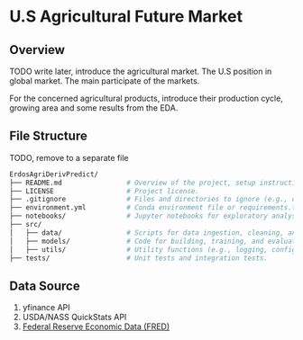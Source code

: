 # U.S Agricultural Future Market
## Overview
TODO write later, introduce the agricultural market. The U.S position in 
global market. The main participate of the markets. 

For the concerned agricultural products, introduce their production cycle, 
growing area and some results from the EDA.



## File Structure
TODO, remove to a separate file
```bash
ErdosAgriDerivPredict/
├── README.md                # Overview of the project, setup instructions, and usage examples.
├── LICENSE                  # Project license.
├── .gitignore               # Files and directories to ignore (e.g., data, environment files).
├── environment.yml          # Conda environment file or requirements.txt for pip (depending on your setup).
├── notebooks/               # Jupyter notebooks for exploratory analysis, visualizations, or experiments.
├── src/
│   ├── data/                # Scripts for data ingestion, cleaning, and processing.
│   ├── models/              # Code for building, training, and evaluating models.
│   ├── utils/               # Utility functions (e.g., logging, configuration handling).
├── tests/                   # Unit tests and integration tests.
```

## Data Source
1. yfinance API
2. USDA/NASS QuickStats API
3. [Federal Reserve Economic Data (FRED)](https://fred.stlouisfed.org/)